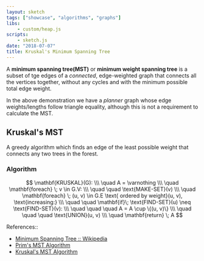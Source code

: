 ```yaml
---
layout: sketch
tags: ["showcase", "algorithms", "graphs"]
libs:
    - custom/heap.js    
scripts:  
    - sketch.js
date: "2018-07-07"
title: Kruskal's Minimum Spanning Tree
---
```


A **minimum spanning tree(MST)** or **minimum weight spanning tree** is a subset of tge edges of a *connected*, edge-weighted graph that connects all the vertices together, without any cycles and with the minimum possible total edge weight.    

In the above demonstration we have a *planner* graph whose edge weights/lengths follow triangle equality, although this is not a requirement to calculate the MST. 

## Kruskal's MST
A greedy algorithm which finds an edge of the least possible weight that connects any two trees in the forest.   

### Algorithm   

$$   
\mathbf{KRUSKAL}(G): \\\
\quad A = \varnothing   \\\
\quad \mathbf{foreach} \; v \in G.V: \\\
\quad \quad \text{MAKE-SET}(v)  \\\
\quad \mathbf{foreach} \; (u, v) \in G.E \text{ ordered by weight}(u, v), \text{increasing:} \\\
\quad \quad \mathbf{if}\; \text{FIND-SET}(u) \neq \text{FIND-SET}(v): \\\
\quad \quad \quad A = A \cup \{(u, v)\} \\\
\quad \quad \quad \text{UNION}(u, v) \\\
\quad \mathbf{return} \; A
$$


References::
* [Minimum Spanning Tree :: Wikipedia](https://en.wikipedia.org/wiki/Minimum_spanning_tree)
* [Prim's MST Algorithm](https://en.wikipedia.org/wiki/Prim%27s_algorithm)
* [Kruskal's MST Algorithm](https://en.wikipedia.org/wiki/Kruskal%27s_algorithm)
